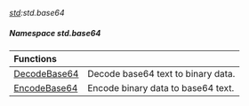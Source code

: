 _[std](../../modules/std/std-module.md):std.base64_
##### Namespace std.base64

| Functions | |
|:---|:---|
| [DecodeBase64](std-base64-decodebase64.md) | Decode base64 text to binary data. |
| [EncodeBase64](std-base64-encodebase64.md) | Encode binary data to base64 text. |

